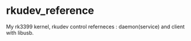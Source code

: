 # rkudev_reference
My rk3399 kernel, rkudev control referneces : daemon(service) and client with libusb.
